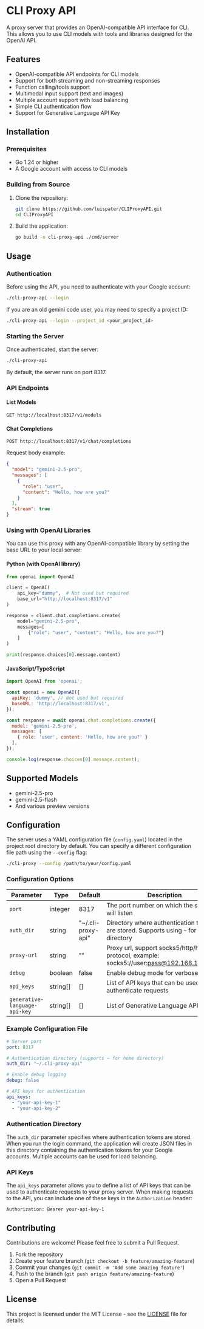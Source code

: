 # CLI Proxy API

A proxy server that provides an OpenAI-compatible API interface for CLI. This allows you to use CLI models with tools and libraries designed for the OpenAI API.

## Features

- OpenAI-compatible API endpoints for CLI models
- Support for both streaming and non-streaming responses
- Function calling/tools support
- Multimodal input support (text and images)
- Multiple account support with load balancing
- Simple CLI authentication flow
- Support for Generative Language API Key

## Installation

### Prerequisites

- Go 1.24 or higher
- A Google account with access to CLI models

### Building from Source

1. Clone the repository:
   ```bash
   git clone https://github.com/luispater/CLIProxyAPI.git
   cd CLIProxyAPI
   ```

2. Build the application:
   ```bash
   go build -o cli-proxy-api ./cmd/server
   ```

## Usage

### Authentication

Before using the API, you need to authenticate with your Google account:

```bash
./cli-proxy-api --login
```

If you are an old gemini code user, you may need to specify a project ID:

```bash
./cli-proxy-api --login --project_id <your_project_id>
```

### Starting the Server

Once authenticated, start the server:

```bash
./cli-proxy-api
```

By default, the server runs on port 8317.

### API Endpoints

#### List Models

```
GET http://localhost:8317/v1/models
```

#### Chat Completions

```
POST http://localhost:8317/v1/chat/completions
```

Request body example:

```json
{
  "model": "gemini-2.5-pro",
  "messages": [
    {
      "role": "user",
      "content": "Hello, how are you?"
    }
  ],
  "stream": true
}
```

### Using with OpenAI Libraries

You can use this proxy with any OpenAI-compatible library by setting the base URL to your local server:

#### Python (with OpenAI library)

```python
from openai import OpenAI

client = OpenAI(
    api_key="dummy",  # Not used but required
    base_url="http://localhost:8317/v1"
)

response = client.chat.completions.create(
    model="gemini-2.5-pro",
    messages=[
        {"role": "user", "content": "Hello, how are you?"}
    ]
)

print(response.choices[0].message.content)
```

#### JavaScript/TypeScript

```javascript
import OpenAI from 'openai';

const openai = new OpenAI({
  apiKey: 'dummy', // Not used but required
  baseURL: 'http://localhost:8317/v1',
});

const response = await openai.chat.completions.create({
  model: 'gemini-2.5-pro',
  messages: [
    { role: 'user', content: 'Hello, how are you?' }
  ],
});

console.log(response.choices[0].message.content);
```

## Supported Models

- gemini-2.5-pro
- gemini-2.5-flash
- And various preview versions

## Configuration

The server uses a YAML configuration file (`config.yaml`) located in the project root directory by default. You can specify a different configuration file path using the `--config` flag:

```bash
./cli-proxy --config /path/to/your/config.yaml
```

### Configuration Options

| Parameter                     | Type     | Default            | Description                                                                                  |
|-------------------------------|----------|--------------------|----------------------------------------------------------------------------------------------|
| `port`                        | integer  | 8317               | The port number on which the server will listen                                              |
| `auth_dir`                    | string   | "~/.cli-proxy-api" | Directory where authentication tokens are stored. Supports using `~` for home directory      |
| `proxy-url`                   | string   | ""                 | Proxy url, support socks5/http/https protocol, example: socks5://user:pass@192.168.1.1:1080/ |
| `debug`                       | boolean  | false              | Enable debug mode for verbose logging                                                        |
| `api_keys`                    | string[] | []                 | List of API keys that can be used to authenticate requests                                   |
| `generative-language-api-key` | string[] | []                 | List of Generative Language API keys                                                         |

### Example Configuration File

```yaml
# Server port
port: 8317

# Authentication directory (supports ~ for home directory)
auth_dir: "~/.cli-proxy-api"

# Enable debug logging
debug: false

# API keys for authentication
api_keys:
  - "your-api-key-1"
  - "your-api-key-2"
```

### Authentication Directory

The `auth_dir` parameter specifies where authentication tokens are stored. When you run the login command, the application will create JSON files in this directory containing the authentication tokens for your Google accounts. Multiple accounts can be used for load balancing.

### API Keys

The `api_keys` parameter allows you to define a list of API keys that can be used to authenticate requests to your proxy server. When making requests to the API, you can include one of these keys in the `Authorization` header:

```
Authorization: Bearer your-api-key-1
```

## Contributing

Contributions are welcome! Please feel free to submit a Pull Request.

1. Fork the repository
2. Create your feature branch (`git checkout -b feature/amazing-feature`)
3. Commit your changes (`git commit -m 'Add some amazing feature'`)
4. Push to the branch (`git push origin feature/amazing-feature`)
5. Open a Pull Request

## License

This project is licensed under the MIT License - see the [LICENSE](LICENSE) file for details.
